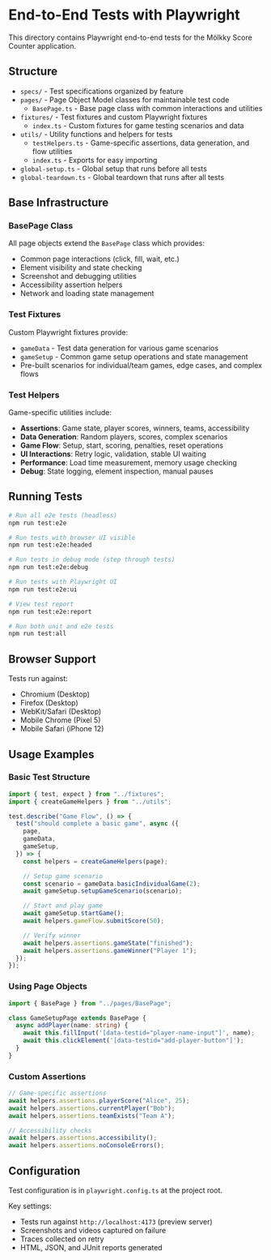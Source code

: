 <!-- @format -->

# End-to-End Tests with Playwright

This directory contains Playwright end-to-end tests for the Mölkky Score Counter application.

## Structure

- `specs/` - Test specifications organized by feature
- `pages/` - Page Object Model classes for maintainable test code
  - `BasePage.ts` - Base page class with common interactions and utilities
- `fixtures/` - Test fixtures and custom Playwright fixtures
  - `index.ts` - Custom fixtures for game testing scenarios and data
- `utils/` - Utility functions and helpers for tests
  - `testHelpers.ts` - Game-specific assertions, data generation, and flow utilities
  - `index.ts` - Exports for easy importing
- `global-setup.ts` - Global setup that runs before all tests
- `global-teardown.ts` - Global teardown that runs after all tests

## Base Infrastructure

### BasePage Class

All page objects extend the `BasePage` class which provides:

- Common page interactions (click, fill, wait, etc.)
- Element visibility and state checking
- Screenshot and debugging utilities
- Accessibility assertion helpers
- Network and loading state management

### Test Fixtures

Custom Playwright fixtures provide:

- `gameData` - Test data generation for various game scenarios
- `gameSetup` - Common game setup operations and state management
- Pre-built scenarios for individual/team games, edge cases, and complex flows

### Test Helpers

Game-specific utilities include:

- **Assertions**: Game state, player scores, winners, teams, accessibility
- **Data Generation**: Random players, scores, complex scenarios
- **Game Flow**: Setup, start, scoring, penalties, reset operations
- **UI Interactions**: Retry logic, validation, stable UI waiting
- **Performance**: Load time measurement, memory usage checking
- **Debug**: State logging, element inspection, manual pauses

## Running Tests

```bash
# Run all e2e tests (headless)
npm run test:e2e

# Run tests with browser UI visible
npm run test:e2e:headed

# Run tests in debug mode (step through tests)
npm run test:e2e:debug

# Run tests with Playwright UI
npm run test:e2e:ui

# View test report
npm run test:e2e:report

# Run both unit and e2e tests
npm run test:all
```

## Browser Support

Tests run against:

- Chromium (Desktop)
- Firefox (Desktop)
- WebKit/Safari (Desktop)
- Mobile Chrome (Pixel 5)
- Mobile Safari (iPhone 12)

## Usage Examples

### Basic Test Structure

```typescript
import { test, expect } from "../fixtures";
import { createGameHelpers } from "../utils";

test.describe("Game Flow", () => {
  test("should complete a basic game", async ({
    page,
    gameData,
    gameSetup,
  }) => {
    const helpers = createGameHelpers(page);

    // Setup game scenario
    const scenario = gameData.basicIndividualGame(2);
    await gameSetup.setupGameScenario(scenario);

    // Start and play game
    await gameSetup.startGame();
    await helpers.gameFlow.submitScore(50);

    // Verify winner
    await helpers.assertions.gameState("finished");
    await helpers.assertions.gameWinner("Player 1");
  });
});
```

### Using Page Objects

```typescript
import { BasePage } from "../pages/BasePage";

class GameSetupPage extends BasePage {
  async addPlayer(name: string) {
    await this.fillInput('[data-testid="player-name-input"]', name);
    await this.clickElement('[data-testid="add-player-button"]');
  }
}
```

### Custom Assertions

```typescript
// Game-specific assertions
await helpers.assertions.playerScore("Alice", 25);
await helpers.assertions.currentPlayer("Bob");
await helpers.assertions.teamExists("Team A");

// Accessibility checks
await helpers.assertions.accessibility();
await helpers.assertions.noConsoleErrors();
```

## Configuration

Test configuration is in `playwright.config.ts` at the project root.

Key settings:

- Tests run against `http://localhost:4173` (preview server)
- Screenshots and videos captured on failure
- Traces collected on retry
- HTML, JSON, and JUnit reports generated
